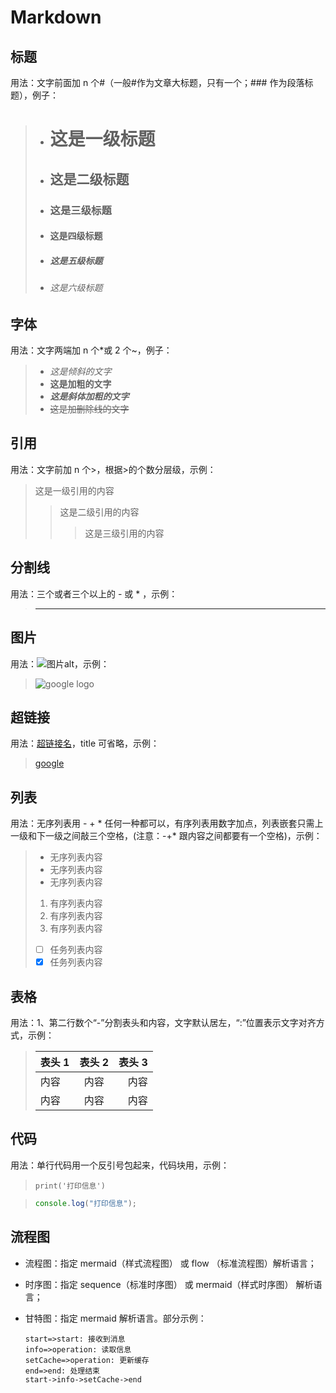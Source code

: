 # Markdown

## 标题

用法：文字前面加 n 个#（一般#作为文章大标题，只有一个；### 作为段落标题），例子：

> - # 这是一级标题
> - ## 这是二级标题
> - ### 这是三级标题
> - #### 这是四级标题
> - ##### 这是五级标题
> - ###### 这是六级标题

## 字体

用法：文字两端加 n 个\*或 2 个~，例子：

> - _这是倾斜的文字_
> - **这是加粗的文字**
> - **_这是斜体加粗的文字_**
> - ~~这是加删除线的文字~~

## 引用

用法：文字前加 n 个>，根据>的个数分层级，示例：

> 这是一级引用的内容
>
> > 这是二级引用的内容
> >
> > > 这是三级引用的内容

## 分割线

用法：三个或者三个以上的 - 或 \* ，示例：

> ---

## 图片

用法：![图片alt](图片url "图片title")，示例：

> ![google logo](https://www.google.com.hk/images/branding/googlelogo/1x/googlelogo_light_color_272x92dp.png "google log")

## 超链接

用法：[超链接名](超链接地址 "超链接title")，title 可省略，示例：

> [google](https://www.google.com "google 首页")

## 列表

用法：无序列表用 - + \* 任何一种都可以，有序列表用数字加点，列表嵌套只需上一级和下一级之间敲三个空格，(注意：-+\* 跟内容之间都要有一个空格)，示例：

> - 无序列表内容
> - 无序列表内容
> - 无序列表内容
>
> 1. 有序列表内容
> 2. 有序列表内容
> 3. 有序列表内容
>
> - [ ] 任务列表内容
> - [x] 任务列表内容

## 表格

用法：1、第二行数个“-”分割表头和内容，文字默认居左，“:”位置表示文字对齐方式，示例：

> | 表头 1 | 表头 2 | 表头 3 |
> | ------ | :----: | -----: |
> | 内容   |  内容  |   内容 |
> | 内容   |  内容  |   内容 |

## 代码

用法：单行代码用一个反引号包起来，代码块用，示例：

> `print('打印信息')`

> ```js
> console.log("打印信息");
> ```

## 流程图

- 流程图：指定 mermaid（样式流程图） 或 flow （标准流程图）解析语言；
- 时序图：指定 sequence（标准时序图） 或 mermaid（样式时序图） 解析语言；
- 甘特图：指定 mermaid 解析语言。部分示例：

  ```flow
  start=>start: 接收到消息
  info=>operation: 读取信息
  setCache=>operation: 更新缓存
  end=>end: 处理结束
  start->info->setCache->end
  ```

